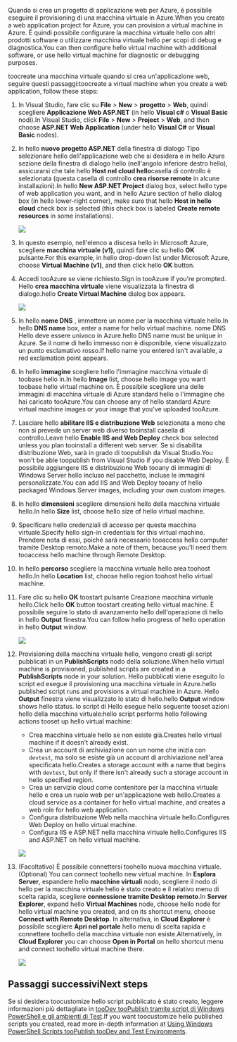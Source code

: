 

<span data-ttu-id="bde27-101">Quando si crea un progetto di applicazione web per Azure, è possibile eseguire il provisioning di una macchina virtuale in Azure.</span><span class="sxs-lookup"><span data-stu-id="bde27-101">When you create a web application project for Azure, you can provision a virtual machine in Azure.</span></span> <span data-ttu-id="bde27-102">È quindi possibile configurare la macchina virtuale hello con altri prodotti software o utilizzare macchina virtuale hello per scopi di debug e diagnostica.</span><span class="sxs-lookup"><span data-stu-id="bde27-102">You can then configure hello virtual machine with additional software, or use hello virtual machine for diagnostic or debugging purposes.</span></span>

<span data-ttu-id="bde27-103">toocreate una macchina virtuale quando si crea un'applicazione web, seguire questi passaggi:</span><span class="sxs-lookup"><span data-stu-id="bde27-103">toocreate a virtual machine when you create a web application, follow these steps:</span></span>

1. <span data-ttu-id="bde27-104">In Visual Studio, fare clic su **File** > **New** > **progetto** > **Web**, quindi scegliere **Applicazione Web ASP.NET** (in hello **Visual c#** o **Visual Basic** nodi).</span><span class="sxs-lookup"><span data-stu-id="bde27-104">In Visual Studio, click **File** > **New** > **Project** > **Web**, and then choose **ASP.NET Web Application** (under hello **Visual C#** or **Visual Basic** nodes).</span></span>
2. <span data-ttu-id="bde27-105">In hello **nuovo progetto ASP.NET** della finestra di dialogo Tipo selezionare hello dell'applicazione web che si desidera e in hello Azure sezione della finestra di dialogo hello (nell'angolo inferiore destro hello), assicurarsi che tale hello **Host nel cloud hello**casella di controllo è selezionata (questa casella di controllo **crea risorse remote** in alcune installazioni).</span><span class="sxs-lookup"><span data-stu-id="bde27-105">In hello **New ASP.NET Project** dialog box, select hello type of web application you want, and in hello Azure section of hello dialog box (in hello lower-right corner), make sure that hello **Host in hello cloud** check box is selected (this check box is labeled **Create remote resources** in some installations).</span></span>
   
    ![][0]
3. <span data-ttu-id="bde27-106">In questo esempio, nell'elenco a discesa hello in Microsoft Azure, scegliere **macchina virtuale (v1)**, quindi fare clic su hello **OK** pulsante.</span><span class="sxs-lookup"><span data-stu-id="bde27-106">For this example, in hello drop-down list under Microsoft Azure, choose **Virtual Machine (v1)**, and then click hello **OK** button.</span></span>
4. <span data-ttu-id="bde27-107">Accedi tooAzure se viene richiesto.</span><span class="sxs-lookup"><span data-stu-id="bde27-107">Sign in tooAzure if you're prompted.</span></span> <span data-ttu-id="bde27-108">Hello **crea macchina virtuale** viene visualizzata la finestra di dialogo.</span><span class="sxs-lookup"><span data-stu-id="bde27-108">hello **Create Virtual Machine** dialog box appears.</span></span>
   
    ![][2]
5. <span data-ttu-id="bde27-109">In hello **nome DNS** , immettere un nome per la macchina virtuale hello.</span><span class="sxs-lookup"><span data-stu-id="bde27-109">In hello **DNS name** box, enter a name for hello virtual machine.</span></span> <span data-ttu-id="bde27-110">nome DNS Hello deve essere univoco in Azure.</span><span class="sxs-lookup"><span data-stu-id="bde27-110">hello DNS name must be unique in Azure.</span></span> <span data-ttu-id="bde27-111">Se il nome di hello immesso non è disponibile, viene visualizzato un punto esclamativo rosso.</span><span class="sxs-lookup"><span data-stu-id="bde27-111">If hello name you entered isn't available, a red exclamation point appears.</span></span>
6. <span data-ttu-id="bde27-112">In hello **immagine** scegliere hello l'immagine macchina virtuale di toobase hello in.</span><span class="sxs-lookup"><span data-stu-id="bde27-112">In hello **Image** list, choose hello image you want toobase hello virtual machine on.</span></span> <span data-ttu-id="bde27-113">È possibile scegliere una delle immagini di macchina virtuale di Azure standard hello o l'immagine che hai caricato tooAzure.</span><span class="sxs-lookup"><span data-stu-id="bde27-113">You can choose any of hello standard Azure virtual machine images or your image that you've uploaded tooAzure.</span></span>
7. <span data-ttu-id="bde27-114">Lasciare hello **abilitare IIS e distribuzione Web** selezionata a meno che non si prevede un server web diverso tooinstall casella di controllo.</span><span class="sxs-lookup"><span data-stu-id="bde27-114">Leave hello **Enable IIS and Web Deploy** check box selected unless you plan tooinstall a different web server.</span></span> <span data-ttu-id="bde27-115">Se si disabilita distribuzione Web, sarà in grado di toopublish da Visual Studio.</span><span class="sxs-lookup"><span data-stu-id="bde27-115">You won't be able toopublish from Visual Studio if you disable Web Deploy.</span></span> <span data-ttu-id="bde27-116">È possibile aggiungere IIS e distribuzione Web tooany di immagini di Windows Server hello incluso nel pacchetto, incluse le immagini personalizzate.</span><span class="sxs-lookup"><span data-stu-id="bde27-116">You can add IIS and Web Deploy tooany of hello packaged Windows Server images, including your own custom images.</span></span>
8. <span data-ttu-id="bde27-117">In hello **dimensioni** scegliere dimensioni hello della macchina virtuale hello.</span><span class="sxs-lookup"><span data-stu-id="bde27-117">In hello **Size** list, choose hello size of hello virtual machine.</span></span>
9. <span data-ttu-id="bde27-118">Specificare hello credenziali di accesso per questa macchina virtuale.</span><span class="sxs-lookup"><span data-stu-id="bde27-118">Specify hello sign-in credentials for this virtual machine.</span></span> <span data-ttu-id="bde27-119">Prendere nota di essi, poiché sarà necessario tooaccess hello computer tramite Desktop remoto.</span><span class="sxs-lookup"><span data-stu-id="bde27-119">Make a note of them, because you'll need them tooaccess hello machine through Remote Desktop.</span></span>
10. <span data-ttu-id="bde27-120">In hello **percorso** scegliere la macchina virtuale hello area toohost hello.</span><span class="sxs-lookup"><span data-stu-id="bde27-120">In hello **Location** list, choose hello region toohost hello virtual machine.</span></span>
11. <span data-ttu-id="bde27-121">Fare clic su hello **OK** toostart pulsante Creazione macchina virtuale hello.</span><span class="sxs-lookup"><span data-stu-id="bde27-121">Click  hello **OK** button toostart creating hello virtual machine.</span></span> <span data-ttu-id="bde27-122">È possibile seguire lo stato di avanzamento hello dell'operazione di hello in hello **Output** finestra.</span><span class="sxs-lookup"><span data-stu-id="bde27-122">You can follow hello progress of hello operation in hello **Output** window.</span></span>
    
    ![][3]
12. <span data-ttu-id="bde27-123">Provisioning della macchina virtuale hello, vengono creati gli script pubblicati in un **PublishScripts** nodo della soluzione.</span><span class="sxs-lookup"><span data-stu-id="bde27-123">When hello virtual machine is provisioned, published scripts are created in a **PublishScripts** node in your solution.</span></span> <span data-ttu-id="bde27-124">Hello pubblicati viene eseguito lo script ed esegue il provisioning una macchina virtuale in Azure.</span><span class="sxs-lookup"><span data-stu-id="bde27-124">hello published script runs and provisions a virtual machine in Azure.</span></span> <span data-ttu-id="bde27-125">Hello **Output** finestra viene visualizzato lo stato di hello.</span><span class="sxs-lookup"><span data-stu-id="bde27-125">hello **Output** window shows hello status.</span></span> <span data-ttu-id="bde27-126">lo script di Hello esegue hello seguente tooset azioni hello della macchina virtuale:</span><span class="sxs-lookup"><span data-stu-id="bde27-126">hello script performs hello following actions tooset up hello virtual machine:</span></span>
    
    * <span data-ttu-id="bde27-127">Crea macchina virtuale hello se non esiste già.</span><span class="sxs-lookup"><span data-stu-id="bde27-127">Creates hello virtual machine if it doesn't already exist.</span></span>
    * <span data-ttu-id="bde27-128">Crea un account di archiviazione con un nome che inizia con `devtest`, ma solo se esiste già un account di archiviazione nell'area specificata hello.</span><span class="sxs-lookup"><span data-stu-id="bde27-128">Creates a storage account with a name that begins with `devtest`, but only if there isn't already such a storage account in hello specified region.</span></span>
    * <span data-ttu-id="bde27-129">Crea un servizio cloud come contenitore per la macchina virtuale hello e crea un ruolo web per un'applicazione web hello.</span><span class="sxs-lookup"><span data-stu-id="bde27-129">Creates a cloud service as a container for hello virtual machine, and creates a web role for hello web application.</span></span>
    * <span data-ttu-id="bde27-130">Configura distribuzione Web nella macchina virtuale hello.</span><span class="sxs-lookup"><span data-stu-id="bde27-130">Configures Web Deploy on hello virtual machine.</span></span>
    * <span data-ttu-id="bde27-131">Configura IIS e ASP.NET nella macchina virtuale hello.</span><span class="sxs-lookup"><span data-stu-id="bde27-131">Configures IIS and ASP.NET on hello virtual machine.</span></span>
    
    ![][4]
13. <span data-ttu-id="bde27-132">(Facoltativo) È possibile connettersi toohello nuova macchina virtuale.</span><span class="sxs-lookup"><span data-stu-id="bde27-132">(Optional) You can connect toohello new virtual machine.</span></span> <span data-ttu-id="bde27-133">In **Esplora Server**, espandere hello **macchine virtuali** nodo, scegliere il nodo di hello per la macchina virtuale hello è stato creato e il relativo menu di scelta rapida, scegliere **connessione tramite Desktop remoto**.</span><span class="sxs-lookup"><span data-stu-id="bde27-133">In **Server Explorer**, expand hello **Virtual Machines** node, choose hello node for hello virtual machine you created, and on its shortcut menu, choose **Connect with Remote Desktop**.</span></span> <span data-ttu-id="bde27-134">In alternativa, in **Cloud Explorer** è possibile scegliere **Apri nel portale** hello menu di scelta rapida e connettere toohello della macchina virtuale non esiste.</span><span class="sxs-lookup"><span data-stu-id="bde27-134">Alternatively, in **Cloud Explorer** you can choose **Open in Portal** on hello shortcut menu and connect toohello virtual machine there.</span></span>
    
    ![][5]

## <a name="next-steps"></a><span data-ttu-id="bde27-135">Passaggi successivi</span><span class="sxs-lookup"><span data-stu-id="bde27-135">Next steps</span></span>
<span data-ttu-id="bde27-136">Se si desidera toocustomize hello script pubblicato è stato creato, leggere informazioni più dettagliate in [tooDev tooPublish tramite script di Windows PowerShell e gli ambienti di Test](http://msdn.microsoft.com/library/dn642480.aspx).</span><span class="sxs-lookup"><span data-stu-id="bde27-136">If you want toocustomize hello published scripts you created, read more in-depth information at [Using Windows PowerShell Scripts tooPublish tooDev and Test Environments](http://msdn.microsoft.com/library/dn642480.aspx).</span></span>

[0]: ./media/virtual-machines-common-classic-web-app-visual-studio/CreateVM_NewProject.PNG
[1]: ./media/dotnet-visual-studio-create-virtual-machine/CreateVM_SignIn.PNG
[2]: ./media/virtual-machines-common-classic-web-app-visual-studio/CreateVM_CreateVM.PNG
[3]: ./media/virtual-machines-common-classic-web-app-visual-studio/CreateVM_Provisioning.png
[4]: ./media/virtual-machines-common-classic-web-app-visual-studio/CreateVM_SolutionExplorer.png
[5]: ./media/virtual-machines-common-classic-web-app-visual-studio/VS_Create_VM_Connect.png
